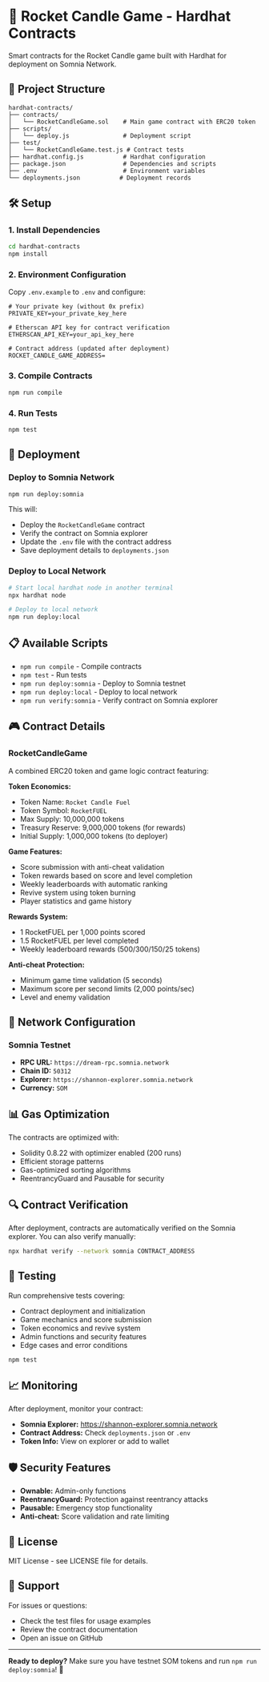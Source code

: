 # 🚀 Rocket Candle Game - Hardhat Contracts

Smart contracts for the Rocket Candle game built with Hardhat for deployment on Somnia Network.

## 📁 Project Structure

```
hardhat-contracts/
├── contracts/
│   └── RocketCandleGame.sol    # Main game contract with ERC20 token
├── scripts/
│   └── deploy.js               # Deployment script
├── test/
│   └── RocketCandleGame.test.js # Contract tests
├── hardhat.config.js           # Hardhat configuration
├── package.json                # Dependencies and scripts
├── .env                        # Environment variables
└── deployments.json           # Deployment records
```

## 🛠️ Setup

### 1. Install Dependencies

```bash
cd hardhat-contracts
npm install
```

### 2. Environment Configuration

Copy `.env.example` to `.env` and configure:

```env
# Your private key (without 0x prefix)
PRIVATE_KEY=your_private_key_here

# Etherscan API key for contract verification
ETHERSCAN_API_KEY=your_api_key_here

# Contract address (updated after deployment)
ROCKET_CANDLE_GAME_ADDRESS=
```

### 3. Compile Contracts

```bash
npm run compile
```

### 4. Run Tests

```bash
npm test
```

## 🚀 Deployment

### Deploy to Somnia Network

```bash
npm run deploy:somnia
```

This will:

- Deploy the `RocketCandleGame` contract
- Verify the contract on Somnia explorer
- Update the `.env` file with the contract address
- Save deployment details to `deployments.json`

### Deploy to Local Network

```bash
# Start local hardhat node in another terminal
npx hardhat node

# Deploy to local network
npm run deploy:local
```

## 📋 Available Scripts

- `npm run compile` - Compile contracts
- `npm test` - Run tests
- `npm run deploy:somnia` - Deploy to Somnia testnet
- `npm run deploy:local` - Deploy to local network
- `npm run verify:somnia` - Verify contract on Somnia explorer

## 🎮 Contract Details

### RocketCandleGame

A combined ERC20 token and game logic contract featuring:

**Token Economics:**

- Token Name: `Rocket Candle Fuel`
- Token Symbol: `RocketFUEL`
- Max Supply: 10,000,000 tokens
- Treasury Reserve: 9,000,000 tokens (for rewards)
- Initial Supply: 1,000,000 tokens (to deployer)

**Game Features:**

- Score submission with anti-cheat validation
- Token rewards based on score and level completion
- Weekly leaderboards with automatic ranking
- Revive system using token burning
- Player statistics and game history

**Rewards System:**

- 1 RocketFUEL per 1,000 points scored
- 1.5 RocketFUEL per level completed
- Weekly leaderboard rewards (500/300/150/25 tokens)

**Anti-cheat Protection:**

- Minimum game time validation (5 seconds)
- Maximum score per second limits (2,000 points/sec)
- Level and enemy validation

## 🔧 Network Configuration

### Somnia Testnet

- **RPC URL:** `https://dream-rpc.somnia.network`
- **Chain ID:** `50312`
- **Explorer:** `https://shannon-explorer.somnia.network`
- **Currency:** `SOM`

## 📊 Gas Optimization

The contracts are optimized with:

- Solidity 0.8.22 with optimizer enabled (200 runs)
- Efficient storage patterns
- Gas-optimized sorting algorithms
- ReentrancyGuard and Pausable for security

## 🔍 Contract Verification

After deployment, contracts are automatically verified on the Somnia explorer. You can also verify manually:

```bash
npx hardhat verify --network somnia CONTRACT_ADDRESS
```

## 🧪 Testing

Run comprehensive tests covering:

- Contract deployment and initialization
- Game mechanics and score submission
- Token economics and revive system
- Admin functions and security features
- Edge cases and error conditions

```bash
npm test
```

## 📈 Monitoring

After deployment, monitor your contract:

- **Somnia Explorer:** https://shannon-explorer.somnia.network
- **Contract Address:** Check `deployments.json` or `.env`
- **Token Info:** View on explorer or add to wallet

## 🛡️ Security Features

- **Ownable:** Admin-only functions
- **ReentrancyGuard:** Protection against reentrancy attacks
- **Pausable:** Emergency stop functionality
- **Anti-cheat:** Score validation and rate limiting

## 📝 License

MIT License - see LICENSE file for details.

## 🤝 Support

For issues or questions:

- Check the test files for usage examples
- Review the contract documentation
- Open an issue on GitHub

---

**Ready to deploy?** Make sure you have testnet SOM tokens and run `npm run deploy:somnia`! 🚀
